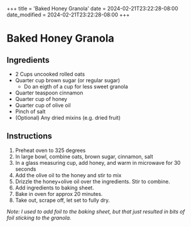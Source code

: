 +++
title = 'Baked Honey Granola'
date = 2024-02-21T23:22:28-08:00
date_modified = 2024-02-21T23:22:28-08:00
+++

# Baked Honey Granola

## Ingredients

- 2 Cups uncooked rolled oats
- Quarter cup brown sugar (or regular sugar)
  - Do an eigth of a cup for less sweet granola
- Quarter teaspoon cinnamon
- Quarter cup of honey
- Quarter cup of olive oil
- Pinch of salt
- (Optional) Any dried mixins (e.g. dried fruit)

## Instructions

1. Preheat oven to 325 degrees
2. In large bowl, combine oats, brown sugar, cinnamon, salt
3. In a glass measuring cup, add honey, and warm in microwave for 30 seconds
4. Add the olive oil to the honey and stir to mix
5. Drizzle the honey+olive oil over the ingredients. Stir to combine.
6. Add ingredients to baking sheet.
7. Bake in oven for approx 20 minutes.
8. Take out, scrape off, let set to fully dry.

*Note: I used to add foil to the baking sheet, but that just resulted in bits of foil sticking to the granola.*